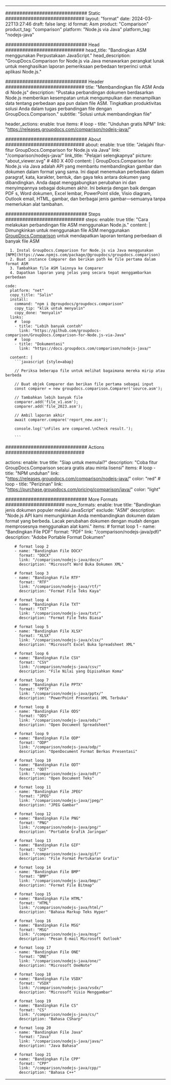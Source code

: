 
---
############################# Static ############################
layout: "format"
date:  2024-03-22T13:27:46
draft: false
lang: id
format: Asm
product: "Comparison"
product_tag: "comparison"
platform: "Node.js via Java"
platform_tag: "nodejs-java"

############################# Head ############################
head_title: "Bandingkan ASM menggunakan Perpustakaan JavaScript."
head_description: "GroupDocs.Comparison for Node.js via Java menawarkan perangkat lunak untuk menghasilkan laporan pemeriksaan perbedaan terperinci untuk aplikasi Node.js."

############################# Header ############################
title: "Membandingkan file ASM Anda di Node.js" 
description: "Pustaka perbandingan dokumen berdasarkan Node.js memberikan kesempatan untuk mengumpulkan dan menampilkan data tentang perbedaan apa pun dalam file ASM. Tingkatkan produktivitas solusi Anda dalam tugas perbandingan file dengan GroupDocs.Comparison."
subtitle: "Solusi untuk membandingkan file" 

header_actions:
  enable: true
  items:
    #  loop
    - title: "Unduhan gratis NPM"
      link: "https://releases.groupdocs.com/comparison/nodejs-java/"
      
############################# About ############################
about:
    enable: true
    title: "Jelajahi fitur-fitur GroupDocs.Comparison for Node.js via Java"
    link: "/comparison/nodejs-java/"
    link_title: "Pelajari selengkapnya"
    picture: "about_viewer.svg" # 480 X 400
    content: |
       GroupDocs.Comparison for Node.js via Java adalah API yang membantu membandingkan gambar dan dokumen dalam format yang sama. Ini dapat menemukan perbedaan dalam paragraf, kata, karakter, bentuk, dan gaya teks antara dokumen yang dibandingkan. Anda dapat menggabungkan perubahan ini dan menyimpannya sebagai dokumen akhir. Ini bekerja dengan baik dengan PDF s, Word dokumen, Excel lembar, PowerPoint slide, Visio diagram, Outlook email, HTML, gambar, dan berbagai jenis gambar—semuanya tanpa memerlukan alat tambahan.

############################# Steps ############################
steps:
    enable: true
    title: "Cara melakukan perbandingan file ASM menggunakan Node.js."
    content: |
      Dimungkinkan untuk menggunakan file ASM menggunakan [GroupDocs.Comparison](https://products.groupdocs.com/comparison/nodejs-java/) untuk mendapatkan laporan tentang perbedaan di banyak file ASM
      
      1. Instal GroupDocs.Comparison for Node.js via Java menggunakan [NPM](https://www.npmjs.com/package/@groupdocs/groupdocs.comparison)
      2. Buat instance Comparer dan berikan path ke file pertama dalam format ASM
      3. Tambahkan file ASM lainnya ke Comparer
      4. Dapatkan laporan yang jelas yang secara tepat menggambarkan perbedaan
   
    code:
      platform: "net"
      copy_title: "Salin"
      install:
        command: "npm i @groupdocs/groupdocs.comparison"
        copy_tip: "klik untuk menyalin"
        copy_done: "menyalin"
      links:
        #  loop
        - title: "Lebih banyak contoh"
          link: "https://github.com/groupdocs-comparison/GroupDocs.Comparison-for-Node.js-via-Java"
        #  loop
        - title: "Dokumentasi"
          link: "https://docs.groupdocs.com/comparison/nodejs-java/"
          
      content: |
        ```javascript {style=abap}

        // Periksa beberapa file untuk melihat bagaimana mereka mirip atau berbeda

        // Buat objek Comparer dan berikan file pertama sebagai input
        const comparer = new groupdocs.comparison.Comparer('source.asm');

        // Tambahkan lebih banyak file
        comparer.add('file_v1.asm');
        comparer.add('file_2023.asm');

        // Ambil laporan akhir
        await comparer.compare('report_new.asm');

        console.log('\nFiles are compared.\nCheck result.');

        ```            

############################# Actions ############################

actions:
  enable: true
  title: "Siap untuk memulai?"
  description: "Coba fitur GroupDocs.Comparison secara gratis atau minta lisensi"
  items:
    #  loop
    - title: "NPM unduhan"
      link: "https://releases.groupdocs.com/comparison/nodejs-java/"
      color: "red"
        #  loop
    - title: "Perizinan"
      link: "https://purchase.groupdocs.com/pricing/comparison/java/"
      color: "light"


############################# More Formats #####################
more_formats:
    enable: true
    title: "Bandingkan jenis dokumen populer melalui JavaScript"
    exclude: "ASM"
    description: "Node.js API kami memungkinkan Anda membandingkan dokumen dalam format yang berbeda. Lacak perubahan dokumen dengan mudah dengan memprosesnya menggunakan alat kami."
    items: 
        # format loop 1
        - name: "Bandingkan File PDF"
          format: "PDF"
          link: "/comparison/nodejs-java/pdf/"
          description: "Adobe Portable Format Dokumen"

        # format loop 2
        - name: "Bandingkan File DOCX"
          format: "DOCX"
          link: "/comparison/nodejs-java/docx/"
          description: "Microsoft Word Buka Dokumen XML"

        # format loop 3
        - name: "Bandingkan File RTF"
          format: "RTF"
          link: "/comparison/nodejs-java/rtf/"
          description: "Format File Teks Kaya"

        # format loop 4
        - name: "Bandingkan File TXT"
          format: "TXT"
          link: "/comparison/nodejs-java/txt/"
          description: "Format File Teks Biasa"

        # format loop 5
        - name: "Bandingkan File XLSX"
          format: "XLSX"
          link: "/comparison/nodejs-java/xlsx/"
          description: "Microsoft Excel Buka Spreadsheet XML"

        # format loop 6
        - name: "Bandingkan File CSV"
          format: "CSV"
          link: "/comparison/nodejs-java/csv/"
          description: "File Nilai yang Dipisahkan Koma"

        # format loop 7
        - name: "Bandingkan File PPTX"
          format: "PPTX"
          link: "/comparison/nodejs-java/pptx/"
          description: "PowerPoint Presentasi XML Terbuka"

        # format loop 8
        - name: "Bandingkan File ODS"
          format: "ODS"
          link: "/comparison/nodejs-java/ods/"
          description: "Open Document Spreadsheet"

        # format loop 9
        - name: "Bandingkan File ODP"
          format: "ODP"
          link: "/comparison/nodejs-java/odp/"
          description: "OpenDocument Format Berkas Presentasi"

        # format loop 10
        - name: "Bandingkan File ODT"
          format: "ODT"
          link: "/comparison/nodejs-java/odt/"
          description: "Open Document Teks"

        # format loop 11
        - name: "Bandingkan File JPEG"
          format: "JPEG"
          link: "/comparison/nodejs-java/jpeg/"
          description: "JPEG Gambar"

        # format loop 12
        - name: "Bandingkan File PNG"
          format: "PNG"
          link: "/comparison/nodejs-java/png/"
          description: "Portable Grafik Jaringan"

        # format loop 13
        - name: "Bandingkan File GIF"
          format: "GIF"
          link: "/comparison/nodejs-java/gif/"
          description: "File Format Pertukaran Grafis"

        # format loop 14
        - name: "Bandingkan File BMP"
          format: "BMP"
          link: "/comparison/nodejs-java/bmp/"
          description: "Format File Bitmap"

        # format loop 15
        - name: "Bandingkan File HTML"
          format: "HTML"
          link: "/comparison/nodejs-java/html/"
          description: "Bahasa Markup Teks Hyper"

        # format loop 16
        - name: "Bandingkan File MSG"
          format: "MSG"
          link: "/comparison/nodejs-java/msg/"
          description: "Pesan E-mail Microsoft Outlook"

        # format loop 17
        - name: "Bandingkan File ONE"
          format: "ONE"
          link: "/comparison/nodejs-java/one/"
          description: "Microsoft OneNote"

        # format loop 18
        - name: "Bandingkan File VSDX"
          format: "VSDX"
          link: "/comparison/nodejs-java/vsdx/"
          description: "Microsoft Visio Menggambar"

        # format loop 19
        - name: "Bandingkan File CS"
          format: "CS"
          link: "/comparison/nodejs-java/cs/"
          description: "Bahasa CSharp"

        # format loop 20
        - name: "Bandingkan File Java"
          format: "Java"
          link: "/comparison/nodejs-java/java/"
          description: "Java Bahasa"
          
        # format loop 21
        - name: "Bandingkan File CPP"
          format: "CPP"
          link: "/comparison/nodejs-java/cpp/"
          description: "Bahasa C++"
---